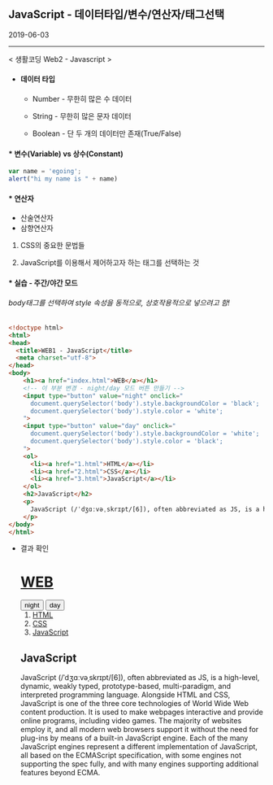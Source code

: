 ## JavaScript - 데이터타입/변수/연산자/태그선택



2019-06-03

----

< 생활코딩 Web2 - Javascript >



- #### 데이터 타입

  - Number - 무한히 많은 수 데이터

  - String - 무한히 많은 문자 데이터

  - Boolean - 단 두 개의 데이터만 존재(True/False)

    

#### * 변수(Variable) vs 상수(Constant)

```javascript
var name = 'egoing';
alert("hi my name is " + name)
```



#### * 연산자

* 산술연산자
* 삼향연산자





1. CSS의 중요한 문법들

2. JavaScript를 이용해서 제어하고자 하는 태그를 선택하는 것



#### * 실습 - 주간/야간 모드

###### body태그를 선택하여 style 속성을 동적으로, 상호작용적으로 넣으려고 함!

```html
<!doctype html>
<html>
<head>
  <title>WEB1 - JavaScript</title>
  <meta charset="utf-8">
</head>
<body>
    <h1><a href="index.html">WEB</a></h1>
    <!-- 이 부분 변경 - night/day 모드 버튼 만들기 -->
    <input type="button" value="night" onclick="
      document.querySelector('body').style.backgroundColor = 'black';
      document.querySelector('body').style.color = 'white';
    ">
    <input type="button" value="day" onclick="
      document.querySelector('body').style.backgroundColor = 'white';
      document.querySelector('body').style.color = 'black';
    ">
    <ol>
      <li><a href="1.html">HTML</a></li>
      <li><a href="2.html">CSS</a></li>
      <li><a href="3.html">JavaScript</a></li>
    </ol>
    <h2>JavaScript</h2>
    <p>
      JavaScript (/ˈdʒɑːvəˌskrɪpt/[6]), often abbreviated as JS, is a high-level, dynamic, weakly typed, prototype-based, multi-paradigm, and interpreted programming language. Alongside HTML and CSS, JavaScript is one of the three core technologies of World Wide Web content production. It is used to make webpages interactive and provide online programs, including video games. The majority of websites employ it, and all modern web browsers support it without the need for plug-ins by means of a built-in JavaScript engine. Each of the many JavaScript engines represent a different implementation of JavaScript, all based on the ECMAScript specification, with some engines not supporting the spec fully, and with many engines supporting additional features beyond ECMA.
    </p>
</body>
</html>

```



* 결과 확인

  <!doctype html>
  <html>
  <head>
    <title>WEB1 - JavaScript</title>
    <meta charset="utf-8">
  </head>
  <body>
      <h1><a href="web_day_and_night2.html">WEB</a></h1>
      <!-- 이 부분 변경 - night/day 모드 버튼 만들기 -->
      <input type="button" value="night" onclick="
        document.querySelector('body').style.backgroundColor = 'black';
        document.querySelector('body').style.color = 'white';
      ">
      <input type="button" value="day" onclick="
        document.querySelector('body').style.backgroundColor = 'white';
        document.querySelector('body').style.color = 'black';
      ">
      <ol>
        <li><a href="1.html">HTML</a></li>
        <li><a href="2.html">CSS</a></li>
        <li><a href="3.html">JavaScript</a></li>
      </ol>
      <h2>JavaScript</h2>
      <p>
        JavaScript (/ˈdʒɑːvəˌskrɪpt/[6]), often abbreviated as JS, is a high-level, dynamic, weakly typed, prototype-based, multi-paradigm, and interpreted programming language. Alongside HTML and CSS, JavaScript is one of the three core technologies of World Wide Web content production. It is used to make webpages interactive and provide online programs, including video games. The majority of websites employ it, and all modern web browsers support it without the need for plug-ins by means of a built-in JavaScript engine. Each of the many JavaScript engines represent a different implementation of JavaScript, all based on the ECMAScript specification, with some engines not supporting the spec fully, and with many engines supporting additional features beyond ECMA.
      </p>
  </body>
  </html>